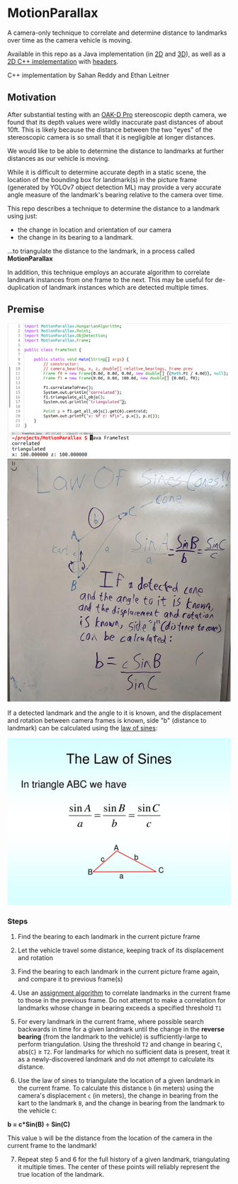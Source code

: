 # MotionParallax

A camera-only technique to correlate and determine distance to landmarks over time as the camera vehicle is moving.

Available in this repo as a Java implementation (in [2D](./java/2D) and [3D](./java/3D)), as well as a [2D C++ implementation](./src) with [headers](./include).

C++ implementation by Sahan Reddy and Ethan Leitner

## Motivation

After substantial testing with an [OAK-D Pro](https://shop.luxonis.com/products/oak-d-pro) stereoscopic depth camera, we found that its depth values were wildly inaccurate past distances of about 10ft. This is likely because the distance between the two "eyes" of the stereoscopic camera is so small that it is negligible at longer distances.

We would like to be able to determine the distance to landmarks at further distances as our vehicle is moving.

While it is difficult to determine accurate depth in a static scene, the location of the bounding box for landmark(s) in the picture frame (generated by YOLOv7 object detection ML) may provide a very accurate angle measure of the landmark's bearing relative to the camera over time.

This repo describes a technique to determine the distance to a landmark using just:

  * the change in location and orientation of our camera
  * the change in its bearing to a landmark.

...to triangulate the distance to the landmark, in a process called **MotionParallax**

In addition, this technique employs an accurate algorithm to correlate landmark instances from one frame to the next. This may be useful for de-duplication of landmark instances which are detected multiple times.

## Premise

<img width="565" alt="proof of concept" src="./assets/proof_of_life.png">

<img width="565" alt="law of cones" src="./assets/law_of_cones.jpeg">


If a detected landmark and the angle to it is known, and the displacement and rotation between camera frames is known, side "b" (distance to landmark) can be calculated using the [law of sines](https://www.math.net/law-of-sines):

<img width="565" alt="law of sines" src="./assets/law_of_sines.jpg">



### Steps


1. Find the bearing to each landmark in the current picture frame

2. Let the vehicle travel some distance, keeping track of its displacement and rotation

3. Find the bearing to each landmark in the current picture frame again, and compare it to previous frame(s)

4. Use an [assignment algorithm](https://en.wikipedia.org/wiki/Hungarian_algorithm) to correlate landmarks in the current frame to those in the previous frame. Do not attempt to make a correlation for landmarks whose change in bearing exceeds a specified threshold `T1`

5. For every landmark in the current frame, where possible search backwards in time for a given landmark until the change in the **reverse bearing** (from the landmark to the vehicle) is sufficiently-large to perform triangulation. Using the threshold `T2` and change in bearing `C`, abs(`C`) ≥ `T2`. For landmarks for which no sufficient data is present, treat it as a newly-discovered landmark and do not attempt to calculate its distance.

6. Use the law of sines to triangulate the location of a given landmark in the current frame. To calculate this distance `b` (in meters) using the camera's displacement `c` (in meters), the change in bearing from the kart to the landmark `B`, and the change in bearing from the landmark to the vehicle `C`:

**b = c\*Sin(B) ÷ Sin(C)**


This value `b` will be the distance from the location of the camera in the current frame to the landmark!


7. Repeat step 5 and 6 for the full history of a given landmark, triangulating it multiple times. The center of these points will reliably represent the true location of the landmark.